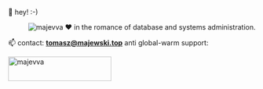 </p>👋 hey! :-)<p align="right"> <img src="https://komarev.com/ghpvc/?username=majevva&label=%F0%9F%8C%8D&color=2287a0&style=flat-square" alt="majevva" /> 
❤️ in the romance of database and systems administration.



📫 contact: **tomasz@majewski.top**
anti global-warm support:
<p><a href="https://www.buymeacoffee.com/majevva"> <img align="left" src="https://cdn.buymeacoffee.com/buttons/v2/default-yellow.png" height="50" width="210" alt="majevva" /></a></p><br><br>


